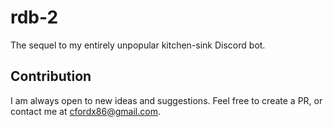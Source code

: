 # rdb-2

The sequel to my entirely unpopular kitchen-sink Discord bot.

## Contribution

I am always open to new ideas and suggestions. Feel free to create a PR, or contact me at cfordx86@gmail.com.
